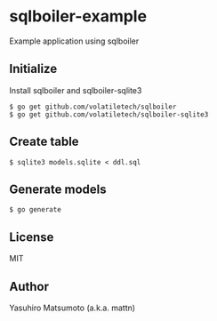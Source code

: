 # sqlboiler-example

Example application using sqlboiler

## Initialize

Install sqlboiler and sqlboiler-sqlite3

```
$ go get github.com/volatiletech/sqlboiler
$ go get github.com/volatiletech/sqlboiler-sqlite3
```

## Create table

```
$ sqlite3 models.sqlite < ddl.sql
```

## Generate models

```
$ go generate
```

## License

MIT

## Author

Yasuhiro Matsumoto (a.k.a. mattn)
